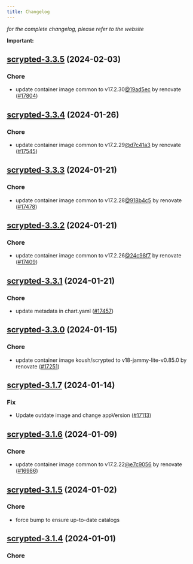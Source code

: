 ```yaml
---
title: Changelog
---
```



*for the complete changelog, please refer to the website*

**Important:**




## [scrypted-3.3.5](https://github.com/truecharts/charts/compare/scrypted-3.3.4...scrypted-3.3.5) (2024-02-03)

### Chore



- update container image common to v17.2.30[@19ad5ec](https://github.com/19ad5ec) by renovate ([#17804](https://github.com/truecharts/charts/issues/17804))


## [scrypted-3.3.4](https://github.com/truecharts/charts/compare/scrypted-3.3.3...scrypted-3.3.4) (2024-01-26)

### Chore



- update container image common to v17.2.29[@d7c41a3](https://github.com/d7c41a3) by renovate ([#17545](https://github.com/truecharts/charts/issues/17545))


## [scrypted-3.3.3](https://github.com/truecharts/charts/compare/scrypted-3.3.2...scrypted-3.3.3) (2024-01-21)

### Chore



- update container image common to v17.2.28[@918b4c5](https://github.com/918b4c5) by renovate ([#17478](https://github.com/truecharts/charts/issues/17478))


## [scrypted-3.3.2](https://github.com/truecharts/charts/compare/scrypted-3.3.1...scrypted-3.3.2) (2024-01-21)

### Chore



- update container image common to v17.2.26[@24c98f7](https://github.com/24c98f7) by renovate ([#17409](https://github.com/truecharts/charts/issues/17409))


## [scrypted-3.3.1](https://github.com/truecharts/charts/compare/scrypted-3.3.0...scrypted-3.3.1) (2024-01-21)

### Chore



- update metadata in chart.yaml ([#17457](https://github.com/truecharts/charts/issues/17457))


## [scrypted-3.3.0](https://github.com/truecharts/charts/compare/scrypted-3.1.7...scrypted-3.3.0) (2024-01-15)

### Chore



- update container image koush/scrypted to v18-jammy-lite-v0.85.0 by renovate ([#17251](https://github.com/truecharts/charts/issues/17251))


## [scrypted-3.1.7](https://github.com/truecharts/charts/compare/scrypted-3.1.6...scrypted-3.1.7) (2024-01-14)

### Fix



- Update outdate image and change appVersion ([#17113](https://github.com/truecharts/charts/issues/17113))



## [scrypted-3.1.6](https://github.com/truecharts/charts/compare/scrypted-3.1.5...scrypted-3.1.6) (2024-01-09)

### Chore



- update container image common to v17.2.22[@e7c9056](https://github.com/e7c9056) by renovate ([#16986](https://github.com/truecharts/charts/issues/16986))


## [scrypted-3.1.5](https://github.com/truecharts/charts/compare/scrypted-3.1.4...scrypted-3.1.5) (2024-01-02)

### Chore



- force bump to ensure up-to-date catalogs


## [scrypted-3.1.4](https://github.com/truecharts/charts/compare/scrypted-3.1.3...scrypted-3.1.4) (2024-01-01)

### Chore


